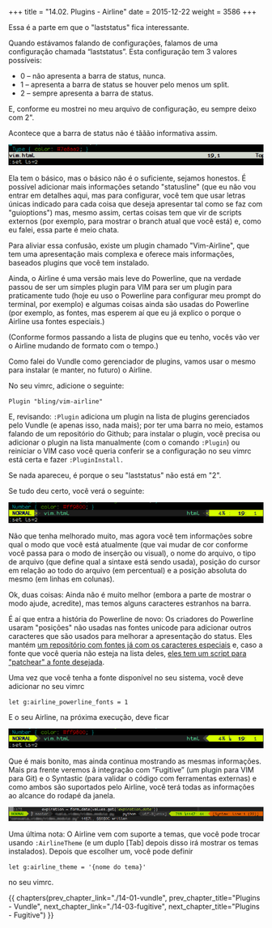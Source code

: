 +++
title = "14.02. Plugins - Airline"
date = 2015-12-22
weight = 3586
+++

Essa é a parte em que o "laststatus" fica interessante.

<!-- more -->

Quando estávamos falando de configurações, falamos de uma configuração chamada
“laststatus”. Esta configuração tem 3 valores possíveis:

* 0 – não apresenta a barra de status, nunca.
* 1 – apresenta a barra de status se houver pelo menos um split.
* 2 – sempre apresenta a barra de status.

E, conforme eu mostrei no meu arquivo de configuração, eu sempre deixo com 2".

Acontece que a barra de status não é tããão informativa assim.

![](laststatus.png)

Ela tem o básico, mas o básico não é o suficiente, sejamos honestos. É possível
adicionar mais informações setando "statusline" (que eu não vou entrar em
detalhes aqui, mas para configurar, você tem que usar letras únicas indicado
para cada coisa que deseja apresentar tal como se faz com "guioptions") mas,
mesmo assim, certas coisas tem que vir de scripts externos (por exemplo, para
mostrar o branch atual que você está) e, como eu falei, essa parte é meio
chata.

Para aliviar essa confusão, existe um plugin chamado "Vim-Airline", que tem uma
apresentação mais complexa e oferece mais informações, baseados plugins que
você tem instalado.

Ainda, o Airline é uma versão mais leve do Powerline, que na verdade passou de
ser um simples plugin para VIM para ser um plugin para praticamente tudo (hoje
eu uso o Powerline para configurar meu prompt do terminal, por exemplo) e
algumas coisas ainda são usadas do Powerline (por exemplo, as fontes, mas
esperem aí que eu já explico o porque o Airline usa fontes especiais.)

(Conforme formos passando a lista de plugins que eu tenho, vocês vão ver o
Airline mudando de formato com o tempo.)

Como falei do Vundle como gerenciador de plugins, vamos usar o mesmo para
instalar (e manter, no futuro) o Airline.

No seu vimrc, adicione o seguinte:

```viml
Plugin "bling/vim-airline"
```

E, revisando: `:Plugin` adiciona um plugin na lista de plugins gerenciados pelo
Vundle (e apenas isso, nada mais); por ter uma barra no meio, estamos falando
de um repositório do Github; para instalar o plugin, você precisa ou adicionar
o plugin na lista manualmente (com o comando `:Plugin`) ou reiniciar o VIM caso
você queria conferir se a configuração no seu vimrc está certa e fazer
`:PluginInstall.`

Se nada apareceu, é porque o seu "laststatus" não está em "2".

Se tudo deu certo, você verá o seguinte:

![](airline-nofonts.png)

Não que tenha melhorado muito, mas agora você tem informações sobre qual o modo
que você está atualmente (que vai mudar de cor conforme você passa para o modo
de inserção ou visual), o nome do arquivo, o tipo de arquivo (que define qual a
sintaxe está sendo usada), posição do cursor em relação ao todo do arquivo (em
percentual) e a posição absoluta do mesmo (em linhas em colunas).

Ok, duas coisas: Ainda não é muito melhor (embora a parte de mostrar o modo
ajude, acredite), mas temos alguns caracteres estranhos na barra.

É aí que entra a história do Powerline de novo: Os criadores do Powerline
usaram "posições" não usadas nas fontes unicode para adicionar outros
caracteres que são usados para melhorar a apresentação do status. Eles mantém
[um repositório com fontes já com os caracteres especiais](https://github.com/powerline/fonts)
e, caso a fonte que você queria não esteja na lista deles, [eles tem um script
para "patchear" a fonte desejada](https://github.com/powerline/powerline/tree/develop/font).

Uma vez que você tenha a fonte disponível no seu sistema, você deve adicionar no seu vimrc

```viml
let g:airline_powerline_fonts = 1
```

E o seu Airline, na próxima execução, deve ficar

![](airline-laststatus.png)

Que é mais bonito, mas ainda continua mostrando as mesmas informações. Mais pra
frente veremos ã integração com “Fugitive” (um plugin para VIM para Git) e o
Syntastic (para validar o código com ferramentas externas) e como ambos são
suportados pelo Airline, você terá todas as informações ao alcance do rodapé da
janela.

![](airline-everything.png)

Uma última nota: O Airline vem com suporte a temas, que você pode trocar usando
`:AirlineTheme` (e um duplo [Tab] depois disso irá mostrar os temas instalados).
Depois que escolher um, você pode definir

```
let g:airline_theme = '{nome do tema}'
```

no seu vimrc.

{{ chapters(prev_chapter_link="./14-01-vundle", prev_chapter_title="Plugins - Vundle", next_chapter_link="./14-03-fugitive", next_chapter_title="Plugins - Fugitive") }}
